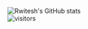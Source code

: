 ![Rwitesh's GitHub stats](https://github-readme-stats.vercel.app/api?username=rwiteshbera&theme=highcontrast&show_icons=true)
<br/>
![visitors](https://visitor-badge.laobi.icu/badge?page_id=rwiteshbera.rwiteshbera)
